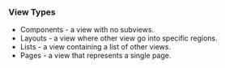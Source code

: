 ### View Types

- Components - a view with no subviews.
- Layouts - a view where other view go into specific regions.
- Lists - a view containing a list of other views.
- Pages - a view that represents a single page.
